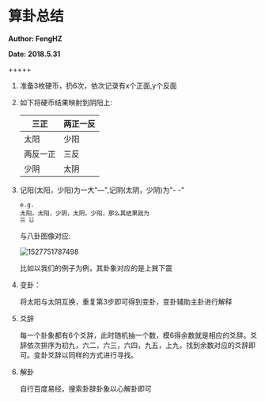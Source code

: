 # 算卦总结

**Author: FengHZ**

**Date: 2018.5.31**

+++++

1. 准备3枚硬币，扔6次，依次记录有x个正面,y个反面

2. 如下将硬币结果映射到阴阳上:

   | 三正     | 两正一反 |
   | -------- | -------- |
   | 太阳     | 少阳     |
   | 两反一正 | 三反     |
   | 少阴     | 太阴     |

3. 记阳(太阳，少阳)为一大"—",记阴(太阴，少阴)为"- -"

   ```
   e.g.
   太阳，太阳，少阴，太阴，少阳，那么其结果就为
   ☴ ☳
   ```

   与八卦图像对应:

   ![1527751787498](C:\Users\JIAZHE~1\AppData\Local\Temp\1527751787498.png)

   比如以我们的例子为例，其卦象对应的是上巽下震

4. 变卦：

   将太阳与太阴互换，重复第3步即可得到变卦，变卦辅助主卦进行解释

5. 爻辞

   每一个卦象都有6个爻辞，此时随机抽一个数，模6得余数就是相应的爻辞。爻辞依次排序为初九，六二，六三，六四，九五，上九，找到余数对应的爻辞即可。变卦爻辞以同样的方式进行寻找。

6. 解卦

   自行百度易经，搜索卦辞卦象以心解卦即可

